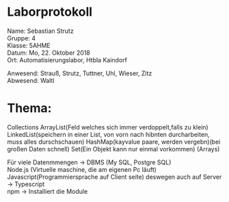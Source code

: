 # Laborprotokoll  
Name: Sebastian Strutz  
Gruppe: 4  
Klasse: 5AHME  
Datum: Mo, 22. Oktober 2018  
Ort: Automatisierungslabor, Htbla Kaindorf  

Anwesend: Strauß, Strutz, Tuttner, Uhl, Wieser, Zitz  
Abwesend: Waltl  

# Thema:  

Collections 
ArrayList(Feld welches sich immer verdoppelt,falls zu klein) 
LinkedList(speichern in einer List, von vorn nach hibnten durcharbeiten, muss alles durschschauen)
HashMap(kayvalue paare, werden vergebn)(bei großen Daten schnell) 
Set(Ein Objekt kann nur einmal vorkommen)
(Arrays)   

Für viele Datenmmengen -> DBMS (My SQL, Postgre SQL)  
Node.js  (Virtuelle maschine, die am eigenen Pc läuft)  
Javascript(Programmiersprache auf Client seite)
deswegen auch auf Server -> Typescript  
npm -> Installiert die Module  
